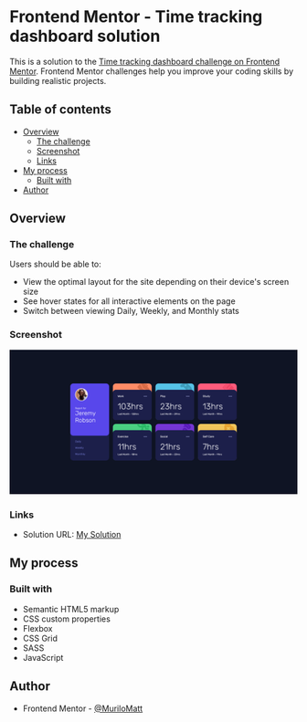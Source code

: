 # Frontend Mentor - Time tracking dashboard solution

This is a solution to the [Time tracking dashboard challenge on Frontend Mentor](https://www.frontendmentor.io/challenges/time-tracking-dashboard-UIQ7167Jw). Frontend Mentor challenges help you improve your coding skills by building realistic projects. 

## Table of contents

- [Overview](#overview)
  - [The challenge](#the-challenge)
  - [Screenshot](#screenshot)
  - [Links](#links)
- [My process](#my-process)
  - [Built with](#built-with)
- [Author](#author)

## Overview

### The challenge

Users should be able to:

- View the optimal layout for the site depending on their device's screen size
- See hover states for all interactive elements on the page
- Switch between viewing Daily, Weekly, and Monthly stats

### Screenshot

![](./images/mySolution.png)

### Links

- Solution URL: [My Solution](https://muliromatt.github.io/time-tracking-dashboard/)

## My process

### Built with

- Semantic HTML5 markup
- CSS custom properties
- Flexbox
- CSS Grid
- SASS
- JavaScript

## Author

- Frontend Mentor - [@MuriloMatt](https://www.frontendmentor.io/profile/MuriloMatt)